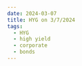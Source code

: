 ```yaml
---
date: 2024-03-07
title: HYG on 3/7/2024
tags: 
  - HYG
  - high yield
  - corporate
  - bonds
---
```

<div class="post">
<snapshot-grid 
    :reports="['2024/03/06/CTA/HYG', '2024/03/07/CTA/HYG', '2024/03/07/MTP/HYG']"
    chart="2024/03/07/Chart/HYG"
/>
<p>

</p>
<p>

</p>
</div>